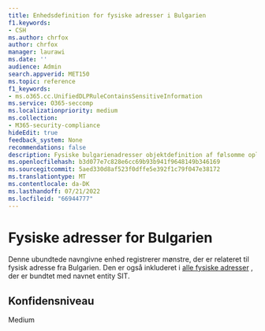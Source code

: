```yaml
---
title: Enhedsdefinition for fysiske adresser i Bulgarien
f1.keywords:
- CSH
ms.author: chrfox
author: chrfox
manager: laurawi
ms.date: ''
audience: Admin
search.appverid: MET150
ms.topic: reference
f1_keywords:
- ms.o365.cc.UnifiedDLPRuleContainsSensitiveInformation
ms.service: O365-seccomp
ms.localizationpriority: medium
ms.collection:
- M365-security-compliance
hideEdit: true
feedback_system: None
recommendations: false
description: Fysiske bulgarienadresser objektdefinition af følsomme oplysninger.
ms.openlocfilehash: b3d077e7c828e6cc69b93b941f9648149b346169
ms.sourcegitcommit: 5aed330d8af523f0dffe5e392f1c79f047e38172
ms.translationtype: MT
ms.contentlocale: da-DK
ms.lasthandoff: 07/21/2022
ms.locfileid: "66944777"
---
```

# <a name="bulgaria-physical-addresses"></a>Fysiske adresser for Bulgarien

Denne ubundtede navngivne enhed registrerer mønstre, der er relateret til fysisk adresse fra Bulgarien. Den er også inkluderet i [alle fysiske adresser](sit-defn-all-physical-addresses.md) , der er bundtet med navnet entity SIT.

## <a name="confidence-level"></a>Konfidensniveau

Medium